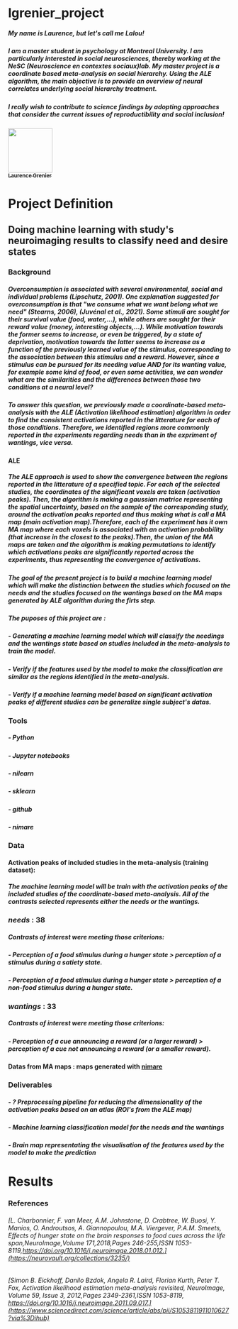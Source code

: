 # lgrenier_project

##### My name is Laurence, but let's call me Lalou! 

##### I am a master student in psychology at Montreal University. I am particularly interested in social neurosciences, thereby working at the NeSC (Neuroscience en contextes sociaux)lab. My master project is a coordinate based meta-analysis on social hierarchy. Using the ALE algorithm, the main objective is to provide an overview of neural correlates underlying social hierarchy treatment. 

##### I really wish to contribute to science findings by adopting approaches that consider the current issues of reproductibility and social inclusion!   



<a href="https://github.com/lalou97">
   <img src="https://avatars.githubusercontent.com/u/87998890?v=4" width="100px;" alt=""/>
   <br /><sub><b>Laurence Grenier</b></sub>
</a>

# Project Definition 

## Doing machine learning with study's neuroimaging results to classify need and desire states


### Background
##### Overconsumption is associated with several environmental, social and individual problems (Lipschutz, 2001). One explanation suggested for overconsumption is that "we consume what we want belong what we need" (Stearns, 2006), (Juvénal et al., 2021). Some stimuli are sought for their survival value (food, water,...), while others are sought for their reward value (money, interesting objects,...). While motivation towards the former seems to increase, or even be triggered, by a state of deprivation, motivation towards the latter seems to increase as a function of the previously learned value of the stimulus, corresponding to the association between this stimulus and a reward. However, since a stimulus can be pursued for its *needing* value **AND** for its *wanting* value, for example some kind of food, or even some activities, we can wonder what are the similarities and the differences between those two conditions at a neural level? 

##### To answer this question, we previously made a coordinate-based meta-analysis with the ALE (Activation likelihood estimation) algorithm in order to find the consistent activations reported in the litterature for each of those conditions. Therefore, we identified regions more commonly reported in the experiments regarding *needs* than in the expriment of *wantings*, vice versa. 

#### ALE
##### The ALE approach is used to show the convergence between the regions reported in the litterature of a specified topic. For each of the selected studies, the coordinates of the significant voxels are taken (activation peaks). Then, the algorithm is making a gaussian matrice representing the spatial uncertainty, based on the sample of the corresponding study, around the activation peaks reported and thus making what is call a *MA map (main activation map)*.Therefore, each of the experiment has it own *MA map* where each voxels is associated with an activation probability (that increase in the closest to the peaks).Then, the union of the MA maps are taken and the algorithm is making permutations to identify which activations peaks are significantly reported across the experiments, thus representing the convergence of activations. 

##### The goal of the present project is to build a machine learning model which will make the distinction between the studies which focused on the *needs* and the studies focused on the *wantings* based on the MA maps generated by ALE algorithm during the firts step.   

##### The puposes of this project are : 
##### - Generating a machine learning model which will classify the *needings* and the *wantings* state based on studies included in the meta-analysis to train the model.
##### - Verify if the features used by the model to make the classification are similar as the regions identified in the meta-analysis.  
##### - Verify if a machine learning model based on significant activation peaks of different studies can be generalize single subject's datas. 




### Tools
##### - Python 
##### - Jupyter notebooks 
##### - nilearn 
##### - sklearn 
##### - github
##### - nimare 



### Data 
#### Activation peaks of included studies in the meta-analysis (training dataset): 
##### The machine learning model will be train with the activation peaks of the included studies of the coordinate-based meta-analysis. All of the contrasts selected represents either the *needs* or the *wantings*.

### *needs* : 38 
##### Contrasts of interest were meeting those criterions: 
##### - Perception of a food stimulus during a hunger state > perception of a stimulus during a satiety state.
##### - Perception of a food stimulus during a hunger state > perception of a non-food stimulus during a hunger state. 

### *wantings* : 33 
##### Contrasts of interest were meeting those criterions: 
##### - Perception of a cue announcing a reward (or a larger reward) > perception of a cue not announcing a reward (or a smaller reward).  

#### Datas from MA maps : maps generated with [nimare](https://nimare.readthedocs.io/en/latest/about.html)  

### Deliverables 
##### - ? Preprocessing pipeline for reducing the dimensionality of the activation peaks based on an atlas (ROI's from the ALE map) 
##### - Machine learning classification model for the *needs* and the *wantings* 
##### - Brain map representating the visualisation of the features used by the model to make the prediction 



# Results 




### References 
###### [L. Charbonnier, F. van Meer, A.M. Johnstone, D. Crabtree, W. Buosi, Y. Manios, O. Androutsos, A. Giannopoulou, M.A. Viergever, P.A.M. Smeets, Effects of hunger state on the brain responses to food cues across the life span,NeuroImage,Volume 171,2018,Pages 246-255,ISSN 1053-8119,https://doi.org/10.1016/j.neuroimage.2018.01.012.](https://neurovault.org/collections/3235/)

###### [Simon B. Eickhoff, Danilo Bzdok, Angela R. Laird, Florian Kurth, Peter T. Fox, Activation likelihood estimation meta-analysis revisited, NeuroImage, Volume 59, Issue 3, 2012,Pages 2349-2361,ISSN 1053-8119, https://doi.org/10.1016/j.neuroimage.2011.09.017.](https://www.sciencedirect.com/science/article/abs/pii/S1053811911010627?via%3Dihub)
